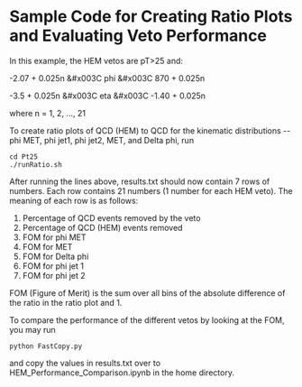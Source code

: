 # Sample Code for Creating Ratio Plots and Evaluating Veto Performance

In this example, the HEM vetos are pT>25 and:

-2.07 + 0.025n &#x003C phi &#x003C 870 + 0.025n

-3.5 + 0.025n &#x003C eta &#x003C -1.40 + 0.025n

where n = 1, 2, ..., 21

To create ratio plots of QCD (HEM) to QCD for the kinematic distributions -- phi MET, phi jet1, phi jet2, MET, and Delta phi, run
```
cd Pt25
./runRatio.sh
```


After running the lines above, results.txt should now contain 7 rows of numbers. Each row contains 21 numbers (1 number for each HEM veto). The meaning of each row is as follows:
1. Percentage of QCD events removed by the veto
1. Percentage of QCD (HEM) events removed
1. FOM for phi MET
1. FOM for MET
1. FOM for Delta phi
1. FOM for phi jet 1
1. FOM for phi jet 2

FOM (Figure of Merit) is the sum over all bins of the absolute difference of the ratio in the ratio plot and 1.

To compare the performance of the different vetos by looking at the FOM, you may run
```
python FastCopy.py
```
and copy the values in results.txt over to HEM_Performance_Comparison.ipynb in the home directory.
